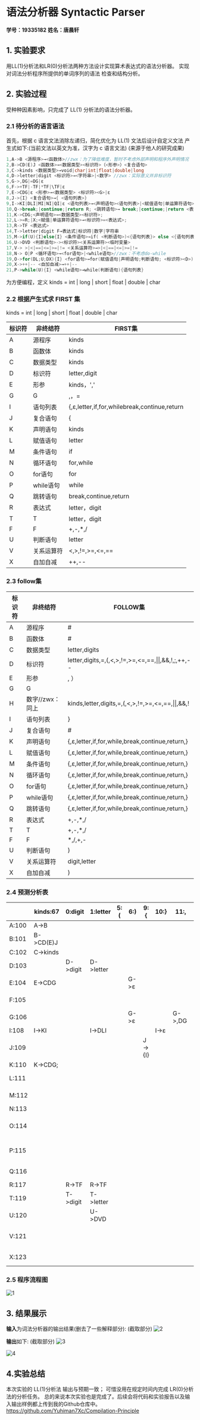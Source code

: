 # 语法分析器 Syntactic Parser
**学号：19335182**
**姓名：唐晨轩**

## 1. 实验要求 
用LL(1)分析法和LR(0)分析法两种方法设计实现算术表达式的语法分析器。
实现对词法分析程序所提供的单词序列的语法 检查和结构分析。

## 2. 实验过程
受种种因素影响，只完成了 LL(1) 分析法的语法分析器。

### 2.1 待分析的语言语法 
首先，根据 c 语言文法消除左递归，简化优化为 LL(1) 文法后设计自定义文法 
产生式如下:(当前文法以英文为准，汉字为 c 语言文法) (来源于他人的研究成果)
```c
1,A->B <源程序>→<函数体>//zwx：为了降低难度，暂时不考虑外部声明和程序外声明情况
2,B->CD(E)J <函数体>→<数据类型><标识符>（<形参>）<复合语句>
3,C->kinds <数据类型>→void|char|int|float|double|long
4,D->letter|digit <标识符>→<字符串>|<数字> //zwx：实际意义并非标识符
5,G->,DG|=DG|ε
6,F->+TF|-TF|*TF|\TF|ε
7,E->CDG|ε <形参>→<数据类型> <标识符><G>|ε
8,J->{I} <复合语句>→{ <语句列表>}
9,I->KI|DLI|MI|NI|QI|ε <语句列表>→<声明语句><语句列表>|<赋值语句|单运算符语句><语句列表>|<条件语句><语句列表>|<循环语句><语句列表>|<跳转语句><复合语句>|ε
10,Q->break;|continue;|return R; <跳转语句>→ break;|continue;|return <表达式>;
11,K->CDG;<声明语句>→<数据类型><标识符>;
12,L->=R;|X;<赋值|单运算符语句>→<标识符>=<表达式>;
13,R->TF <表达式>
14,T->letter|digit F→表达式|标识符|数字|字符串
15,M->if(U){I}else{I} <条件语句>→if( <判断语句>)<{语句列表}> else <{语句列表}>//zwx：简化了条件语句
16,U->DVD <判断语句>-><标识符><关系运算符><临时变量>
17,V-> >|<|==|<=|>=|!= <关系运算符>→>|<|==|<=|>=|!=
18,N-> O|P <循环语句>→<for语句>|<while语句>//zwx：不考虑do-while
19,O->for(DL;U;DX){I} <for语句>→for(赋值语句|声明语句;判断语句; <标识符><D>){语句列表}
20,X->++|-- <自加自减>→++|--
21,P->while(U){I} <while语句>→while(判断语句){语句列表}
```
为方便编程，定义 kinds = int | long | short | float | double | char

### 2.2 根据产生式求 FIRST 集
kinds = int | long | short | float | double | char 

| 标识符 | 非终结符   | FIRST集                                      |
| ------ | ---------- | -------------------------------------------- |
| A      | 源程序     | kinds                                        |
| B      | 函数体     | kinds                                        |
| C      | 数据类型   | kinds                                        |
| D      | 标识符     | letter,digit                                 |
| E      | 形参       | kinds，','                                   |
| G      | G          | ,，=                                         |
| I      | 语句列表   | {,ε,letter,if,for,whilebreak,continue,return |
| J      | 复合语句   | {                                            |
| K      | 声明语句   | kinds                                        |
| L      | 赋值语句   | letter                                       |
| M      | 条件语句   | if                                           |
| N      | 循环语句   | for,while                                    |
| O      | for语句    | for                                          |
| P      | while语句  | while                                        |
| Q      | 跳转语句   | break,continue,return                        |
| R      | 表达式     | letter，digit                                |
| T      | T          | letter，digit                                |
| F      | F          | +,-,*,/                                      |
| U      | 判断语句   | letter                                       |
| V      | 关系运算符 | <,>,!=,>=,<=,==                              |
| X      | 自加自减   | ++,--                                        |

### 2.3 follow集

| 标识符 | 非终结符        | FOLLOW集                                            |
| ------ | --------------- | --------------------------------------------------- |
| A      | 源程序          | #                                                   |
| B      | 函数体          | #                                                   |
| C      | 数据类型        | letter,digits                                       |
| D      | 标识符          | letter,digits,=,(,<,>,!=,>=,<=,==,\|\|,&&,!,;,++,-- |
| E      | 形参            | ,  ）                                               |
| G      | G               |                                                     |
| H      | 数字//zwx：同上 | kinds,letter,digits,=,(,<,>,!=,>=,<=,==,\|\|,&&,!   |
| I      | 语句列表        | }                                                   |
| J      | 复合语句        | #                                                   |
| K      | 声明语句        | {,ε,letter,if,for,while,break,continue,return,}     |
| L      | 赋值语句        | {,ε,letter,if,for,while,break,continue,return,}     |
| M      | 条件语句        | {,ε,letter,if,for,while,break,continue,return,}     |
| N      | 循环语句        | {,ε,letter,if,for,while,break,continue,return,}     |
| O      | for语句         | {,ε,letter,if,for,while,break,continue,return,}     |
| P      | while语句       | {,ε,letter,if,for,while,break,continue,return,}     |
| Q      | 跳转语句        | {,ε,letter,if,for,while,break,continue,return,}     |
| R      | 表达式          | +,-,*,/                                             |
| T      | T               | +,-,*,/                                             |
| F      | F               | *,/,+,-                                             |
| U      | 判断语句        | )                                                   |
| V      | 关系运算符      | digit,letter                                        |
| X      | 自加自减        | )                                                   |

### 2.4 预测分析表

|       | kinds:67  | 0:digit  | 1:letter  | 5:(  | 6:)  | 9:{    | 10:} | 11:,   | 12:; | 47:if              | 54:for             | 53:while       | 56:break  | 55:continue  | 57:return    | 3:<  | 4:>  | 27:<= | 26:>= | 29:!= | 28:\== | 21:\=  | 22:\++ | 23:\-- | 13:+   | 14:-   | 15:*   | 16:/   |
| ----- | --------- | -------- | --------- | ---- | ---- | ------ | ---- | ------ | ---- | ------------------ | ------------------ | -------------- | --------- | ------------ | ------------ | ---- | ---- | ----- | ----- | ----- | ------ | ------ | ------ | ------ | ------ | ------ | ------ | ------ |
| A:100 | A->B      |          |           |      |      |        |      |        |      |                    |                    |                |           |              |              |      |      |       |       |       |        |        |        |        |        |        |        |        |
| B:101 | B->CD(E)J |          |           |      |      |        |      |        |      |                    |                    |                |           |              |              |      |      |       |       |       |        |        |        |        |        |        |        |        |
| C:102 | C->kinds  |          |           |      |      |        |      |        |      |                    |                    |                |           |              |              |      |      |       |       |       |        |        |        |        |        |        |        |        |
| D:103 |           | D->digit | D->letter |      |      |        |      |        |      |                    |                    |                |           |              |              |      |      |       |       |       |        |        |        |        |        |        |        |        |
| E:104 | E->CDG    |          |           |      | G->ε |        |      |        |      |                    |                    |                |           |              |              |      |      |       |       |       |        |        |        |        |        |        |        |        |
| F:105 |           |          |           |      |      |        |      |        | F->ε |                    |                    |                |           |              |              |      |      |       |       |       |        |        |        |        | F->+TF | F->-TF | F->*TF | F->/TF |
| G:106 |           |          |           |      | G->ε |        |      | G->,DG | G->ε |                    |                    |                |           |              |              |      |      |       |       |       |        | \=DG   |        |        |        |        |        |        |
| I:108 | I->KI     |          | I->DLI    |      |      |        | I->ε |        |      | I->MI              | I->NI              | I->NI          | I->QI     | I->QI        | I->QI        |      |      |       |       |       |        |        |        |        |        |        |        |        |
| J:109 |           |          |           |      |      | J->{I} |      |        |      |                    |                    |                |           |              |              |      |      |       |       |       |        |        |        |        |        |        |        |        |
| K:110 | K->CDG;   |          |           |      |      |        |      |        |      |                    |                    |                |           |              |              |      |      |       |       |       |        |        |        |        |        |        |        |        |
| L:111 |           |          |           |      |      |        |      |        |      |                    |                    |                |           |              |              |      |      |       |       |       |        | L->=R; | I->X;  | I->X;  |        |        |        |        |
| M:112 |           |          |           |      |      |        |      |        |      | M->if(U){I}else{I} |                    |                |           |              |              |      |      |       |       |       |        |        |        |        |        |        |        |        |
| N:113 |           |          |           |      |      |        |      |        |      |                    | N->O               | N->P           |           |              |              |      |      |       |       |       |        |        |        |        |        |        |        |        |
| O:114 |           |          |           |      |      |        |      |        |      |                    | O->for(DL U;DX){I} |                |           |              |              |      |      |       |       |       |        |        |        |        |        |        |        |        |
| P:115 |           |          |           |      |      |        |      |        |      |                    |                    | P->while(U){I} |           |              |              |      |      |       |       |       |        |        |        |        |        |        |        |        |
| Q:116 |           |          |           |      |      |        |      |        |      |                    |                    |                | Q->break; | Q->continue; | Q->return R; |      |      |       |       |       |        |        |        |        |        |        |        |        |
| R:117 |           | R->TF    | R->TF     |      |      |        |      |        |      |                    |                    |                |           |              |              |      |      |       |       |       |        |        |        |        |        |        |        |        |
| T:119 |           | T->digit | T->letter |      |      |        |      |        |      |                    |                    |                |           |              |              |      |      |       |       |       |        |        |        |        |        |        |        |        |
| U:120 |           |          | U->DVD    |      |      |        |      |        |      |                    |                    |                |           |              |              |      |      |       |       |       |        |        |        |        |        |        |        |        |
| V:121 |           |          |           |      |      |        |      |        |      |                    |                    |                |           |              |              | V->< | V->> | V-><= | V->>= | V->!= | V->==  |        |        |        |        |        |        |        |
| X:123 |           |          |           |      |      |        |      |        |      |                    |                    |                |           |              |              |      |      |       |       |       |        |        | X->++  | X->--  |        |        |        |        |

### 2.5 程序流程图

![1](./img/1.png)

## 3. 结果展示

**输入**为词法分析器的输出结果(删去了一些解释部分):
(截取部分)
![2](./img/2.png)

**输出**如下:
(截取部分)
![3](./img/3.png)

![4](./img/4.png)

## 4.实验总结
本次实验的 LL(1)分析法 输出与预期一致；
可惜没用在规定时间内完成 LR(0)分析法的分析任务。
总的来说本次实验也是完成了。后续会将代码和实验报告以及输入输出样例都上传到我的Github仓库中。
https://github.com/Yuhiman7Xc/Compilation-Principle
